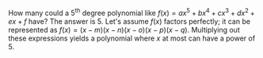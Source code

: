 How many could a 5<sup>th</sup> degree polynomial like $f(x)=ax^5+bx^4+cx^3+dx^2+ex+f$ have?
The answer is 5. Let's assume $f(x)$ factors perfectly; it can be represented as $f(x)=(x-m)(x-n)(x-o)(x-p)(x-q)$. Multiplying out these expressions yields a polynomial where $x$ at most can have a power of $5$.
